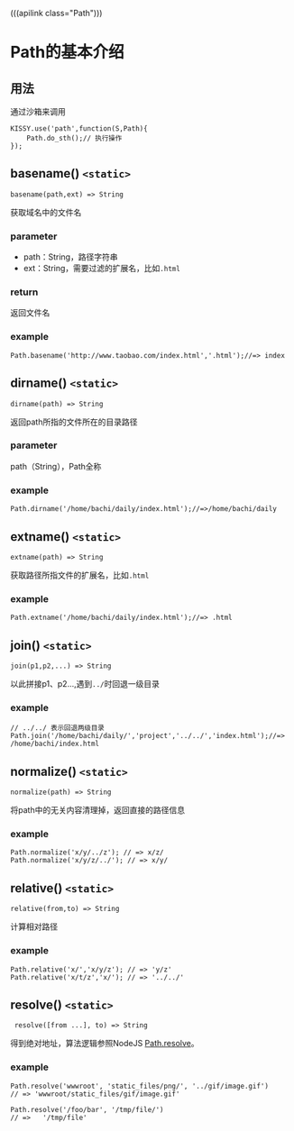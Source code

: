 (((apilink class="Path")))
# Path的基本介绍

## 用法

通过沙箱来调用

	KISSY.use('path',function(S,Path){
		Path.do_sth();// 执行操作
	});

## basename()  `<static>`

`basename(path,ext) => String`

获取域名中的文件名

### parameter

- path：String，路径字符串
- ext：String，需要过滤的扩展名，比如`.html`

### return

返回文件名

### example

	Path.basename('http://www.taobao.com/index.html','.html');//=> index

## dirname()  `<static>`

`dirname(path) => String`

返回path所指的文件所在的目录路径

### parameter

path（String），Path全称

### example

	Path.dirname('/home/bachi/daily/index.html');//=>/home/bachi/daily

## extname()  `<static>`

`extname(path) => String`

获取路径所指文件的扩展名，比如`.html`

### example

	Path.extname('/home/bachi/daily/index.html');//=> .html

## join()  `<static>`

`join(p1,p2,...) => String`

以此拼接p1、p2...,遇到`../`时回退一级目录

### example

	// ../../ 表示回退两级目录
	Path.join('/home/bachi/daily/','project','../../','index.html');//=> /home/bachi/index.html

## normalize()  `<static>`

`normalize(path) => String`

将path中的无关内容清理掉，返回直接的路径信息

### example

	Path.normalize('x/y/../z'); // => x/z/
	Path.normalize('x/y/z/../'); // => x/y/

## relative()  `<static>`

`relative(from,to) => String`

计算相对路径

### example

	Path.relative('x/','x/y/z'); // => 'y/z'
	Path.relative('x/t/z','x/'); // => '../../'

## resolve()  `<static>`

` resolve([from ...], to) => String`

得到绝对地址，算法逻辑参照NodeJS [Path.resolve](http://nodejs.org/api/path.html#path_path_resolve_from_to)。

### example

	Path.resolve('wwwroot', 'static_files/png/', '../gif/image.gif')
	// => 'wwwroot/static_files/gif/image.gif'

	Path.resolve('/foo/bar', '/tmp/file/')
	// =>	'/tmp/file'



